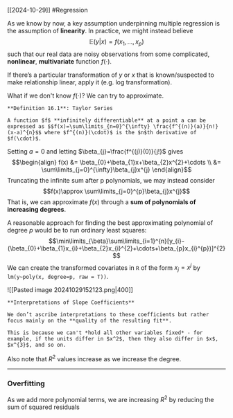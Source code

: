 [[2024-10-29]] #Regression 

As we know by now, a key assumption underpinning multiple regression is the assumption of **linearity**. In practice, we might instead believe $$\mathbb{E}(y|x)=f(x_1,\dots,x_{p})$$ such that our real data are noisy observations from some complicated, **nonlinear**, **multivariate** function $f(\cdot)$. 

If there’s a particular transformation of $y$ or $x$ that is known/suspected to make relationship linear, apply it (e.g. log transformation).

What if we don't know $f(\cdot)$? We can try to approximate.

```ad-important
**Definition 16.1**: Taylor Series

A function $f$ **infinitely differentiable** at a point a can be expressed as $$f(x)=\sum\limits_{n=0}^{\infty} \frac{f^{(n)}(a)}{n!}(x-a)^{n}$$ where $f^{(n)}(\cdot)$ is the $n$th derivative of $f(\cdot)$.
```

Setting $a=0$ and letting $\beta_{j}=\frac{f^{(j)}(0)}{j!}$ gives $$\begin{align}
f(x) &= \beta_{0}+\beta_{1}x+\beta_{2}x^{2}+\cdots \\
&= \sum\limits_{j=0}^{\infty}\beta_{j}x^{j}
\end{align}$$
Truncating the infinite sum after p polynomials, we may instead consider $$f(x)\approx \sum\limits_{j=0}^{p}\beta_{j}x^{j}$$ That is, we can approximate $f(x)$ through a **sum of polynomials of increasing degrees**.

A reasonable approach for finding the best approximating polynomial of degree $p$ would be to run ordinary least squares: $$\min\limits_{\beta}\sum\limits_{i=1}^{n}[y_{i}-(\beta_{0}+\beta_{1}x_{i}+\beta_{2}x_{i}^{2}+\cdots+\beta_{p}x_{i}^{p})]^{2}$$ 
We can create the transformed covariates in `R` of the form $x_{j}=x^{j}$ by `lm(y~poly(x, degree=p, raw = T))`.

![[Pasted image 20241029152123.png|400]]

```ad-note
**Interpretations of Slope Coefficients**

We don’t ascribe interpretations to these coefficients but rather focus mainly on the **quality of the resulting fit**.

This is because we can't *hold all other variables fixed* - for example, if the units differ in $x^2$, then they also differ in $x$, $x^{3}$, and so on.
```

Also note that $R^2$ values increase as we increase the degree.

---
### Overfitting
As we add more polynomial terms, we are increasing $R^{2}$ by reducing the sum of squared residuals